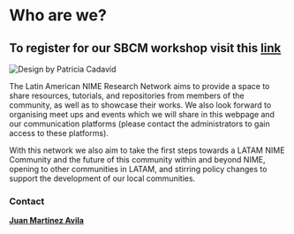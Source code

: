 # Who are we?

## To register for our SBCM workshop visit this [link](workshop/home.md)

![Design by Patricia Cadavid](.gitbook/assets/LatamNimeLogoBlack\_.png)

The Latin American NIME Research Network aims to provide a space to share resources, tutorials, and repositories from members of the community, as well as to showcase their works. We also look forward to organising meet ups and events which we will share in this webpage and our communication platforms (please contact the administrators to gain access to these platforms).  

With this network we also aim to take the first steps towards a LATAM NIME Community and the future of this community within and beyond NIME, opening to other communities in LATAM, and stirring policy changes to support the development of our local communities.

### Contact

****[**Juan Martinez Avila**](mailto:psxjpma@nott.ac.uk)****
